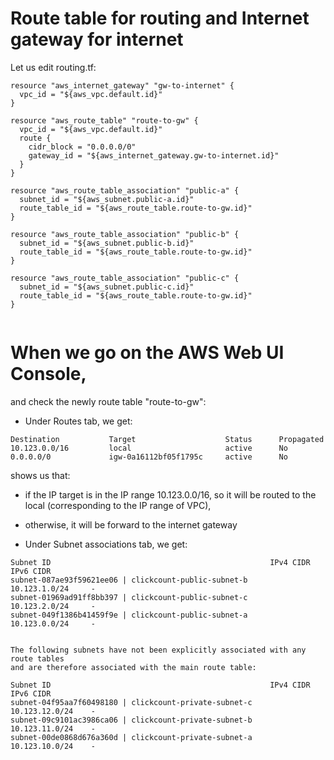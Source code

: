 # Route table for routing and Internet gateway for internet

Let us edit routing.tf:
```console
resource "aws_internet_gateway" "gw-to-internet" {
  vpc_id = "${aws_vpc.default.id}"
}

resource "aws_route_table" "route-to-gw" {
  vpc_id = "${aws_vpc.default.id}"
  route {
    cidr_block = "0.0.0.0/0"
    gateway_id = "${aws_internet_gateway.gw-to-internet.id}" 
  }
}

resource "aws_route_table_association" "public-a" {
  subnet_id = "${aws_subnet.public-a.id}"
  route_table_id = "${aws_route_table.route-to-gw.id}"
}

resource "aws_route_table_association" "public-b" {
  subnet_id = "${aws_subnet.public-b.id}"
  route_table_id = "${aws_route_table.route-to-gw.id}"
}

resource "aws_route_table_association" "public-c" {
  subnet_id = "${aws_subnet.public-c.id}"
  route_table_id = "${aws_route_table.route-to-gw.id}"
}


```


# When we go on the AWS Web UI Console,

and check the newly route table "route-to-gw":

- Under Routes tab, we get:
```console
Destination           Target                    Status      Propagated
10.123.0.0/16         local                     active      No	
0.0.0.0/0             igw-0a16112bf05f1795c     active      No
```
shows us that:
- if the IP target is in the IP range 10.123.0.0/16, so it will be routed to the local (corresponding to the IP range of VPC), 
- otherwise, it will be forward to the internet gateway


- Under Subnet associations tab, we get:
```console
Subnet ID                                                 IPv4 CIDR         IPv6 CIDR
subnet-087ae93f59621ee06 | clickcount-public-subnet-b     10.123.1.0/24     -
subnet-01969ad91ff8bb397 | clickcount-public-subnet-c     10.123.2.0/24     -
subnet-049f1386b41459f9e | clickcount-public-subnet-a     10.123.0.0/24     -


The following subnets have not been explicitly associated with any route tables
and are therefore associated with the main route table:

Subnet ID                                                 IPv4 CIDR         IPv6 CIDR
subnet-04f95aa7f60498180 | clickcount-private-subnet-c    10.123.12.0/24    -
subnet-09c9101ac3986ca06 | clickcount-private-subnet-b    10.123.11.0/24    -
subnet-00de0868d676a360d | clickcount-private-subnet-a    10.123.10.0/24    -

```


